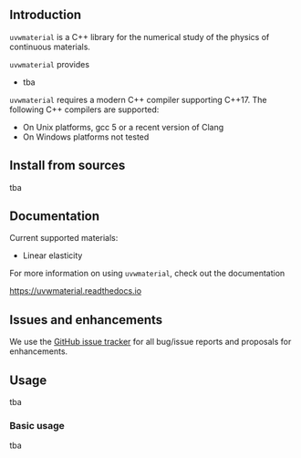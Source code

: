 ## Introduction

`uvwmaterial` is a C++ library for the numerical study of the physics of continuous materials.

`uvwmaterial` provides

- tba


`uvwmaterial` requires a modern C++ compiler supporting C++17. The following C++
compilers are supported:

- On Unix platforms, gcc 5 or a recent version of Clang
- On Windows platforms not tested

## Install from sources

tba

## Documentation

Current supported materials:

- Linear elasticity

For more information on using `uvwmaterial`, check out the documentation

https://uvwmaterial.readthedocs.io

## Issues and enhancements

We use the [GitHub issue
tracker](https://github.com/petlenz/uvwmaterial/issues) for all bug/issue
reports and proposals for enhancements.

## Usage

tba

### Basic usage

tba
